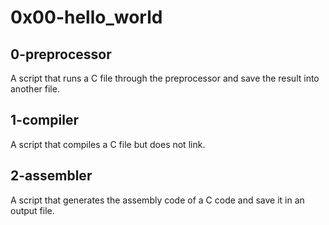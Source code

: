 # 0x00-hello_world
## 0-preprocessor
A script that runs a C file through the preprocessor and save the result into another file.
## 1-compiler
A script that compiles a C file but does not link.
## 2-assembler
A script that generates the assembly code of a C code and save it in an output file.
